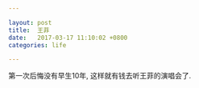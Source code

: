 ```yaml
---

layout: post
title:  王菲
date:   2017-03-17 11:10:02 +0800
categories: life

---
```


第一次后悔没有早生10年, 这样就有钱去听王菲的演唱会了.
